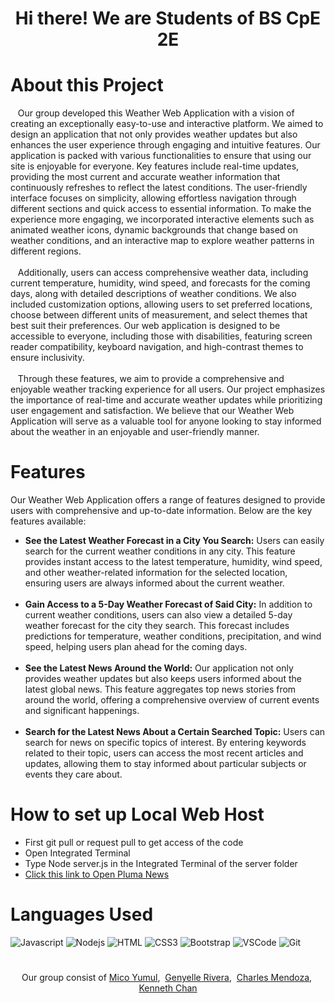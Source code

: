 <h1 align="center">
  Hi there! We are Students of BS CpE 2E
</h1>

# About this Project
<p>
&nbsp;&nbsp;&nbsp;Our group developed this Weather Web Application with a vision of creating an exceptionally easy-to-use and interactive platform. We aimed to design an application that not only provides weather updates but also enhances the user experience through engaging and intuitive features. Our application is packed with various functionalities to ensure that using our site is enjoyable for everyone. Key features include real-time updates, providing the most current and accurate weather information that continuously refreshes to reflect the latest conditions. The user-friendly interface focuses on simplicity, allowing effortless navigation through different sections and quick access to essential information. To make the experience more engaging, we incorporated interactive elements such as animated weather icons, dynamic backgrounds that change based on weather conditions, and an interactive map to explore weather patterns in different regions.
<br/>
<br/>
&nbsp;&nbsp;&nbsp;Additionally, users can access comprehensive weather data, including current temperature, humidity, wind speed, and forecasts for the coming days, along with detailed descriptions of weather conditions. We also included customization options, allowing users to set preferred locations, choose between different units of measurement, and select themes that best suit their preferences. Our web application is designed to be accessible to everyone, including those with disabilities, featuring screen reader compatibility, keyboard navigation, and high-contrast themes to ensure inclusivity.
<br/>
<br/>
&nbsp;&nbsp;&nbsp;Through these features, we aim to provide a comprehensive and enjoyable weather tracking experience for all users. Our project emphasizes the importance of real-time and accurate weather updates while prioritizing user engagement and satisfaction. We believe that our Weather Web Application will serve as a valuable tool for anyone looking to stay informed about the weather in an enjoyable and user-friendly manner.
  
</p>

#

# Features
<p>
  Our Weather Web Application offers a range of features designed to provide users with comprehensive and up-to-date information. Below are the key features available:
</p>
<ul>
  <li><b>See the Latest Weather Forecast in a City You Search:</b> Users can easily search for the current weather conditions in any city. This feature provides instant access to the latest temperature, humidity, wind speed, and other weather-related information for the selected location, ensuring users are always informed about the current weather.</li>
</br>
  <li><b>Gain Access to a 5-Day Weather Forecast of Said City:</b> In addition to current weather conditions, users can also view a detailed 5-day weather forecast for the city they search. This forecast includes predictions for temperature, weather conditions, precipitation, and wind speed, helping users plan ahead for the coming days.</li>
</br>
  <li><b>See the Latest News Around the World:</b> Our application not only provides weather updates but also keeps users informed about the latest global news. This feature aggregates top news stories from around the world, offering a comprehensive overview of current events and significant happenings.</li>
</br>
  <li><b>Search for the Latest News About a Certain Searched Topic:</b> Users can search for news on specific topics of interest. By entering keywords related to their topic, users can access the most recent articles and updates, allowing them to stay informed about particular subjects or events they care about.</li>  
</ul>

#

# How to set up Local Web Host
<ul>
  <li>First git pull or request pull to get access of the code</li>
  <li>Open Integrated Terminal</li>
  <li>Type Node server.js in the Integrated Terminal of the server folder</li>
  <li><a href="https://nishoi.github.io/WebDev_Finals/">Click this link to Open Pluma News</a></li>
</ul>

#

# Languages Used
![Javascript](https://img.shields.io/badge/Javascript-F0DB4F?style=for-the-badge&labelColor=black&logo=javascript&logoColor=F0DB4F)
![Nodejs](https://img.shields.io/badge/Nodejs-3C873A?style=for-the-badge&labelColor=black&logo=node.js&logoColor=3C873A)
![HTML](https://img.shields.io/badge/HTML5-E34F26?style=for-the-badge&logo=html5&logoColor=white)
![CSS3](https://img.shields.io/badge/CSS3-1572B6?style=for-the-badge&logo=css3&logoColor=white)
![Bootstrap](https://img.shields.io/badge/Bootstrap-563D7C?style=for-the-badge&logo=bootstrap&logoColor=white)
![VSCode](https://img.shields.io/badge/Visual_Studio-0078d7?style=for-the-badge&logo=visual%20studio&logoColor=white)
![Git](https://img.shields.io/badge/Git-F05032?style=for-the-badge&logo=git&logoColor=white)

#
<p align="center">
  Our group consist of 
    <a href="https://github.com/FriedCreature">Mico Yumul</a>,&nbsp;
    <a href="https://github.com/NISHOI">Genyelle Rivera</a>,&nbsp;
    <a href="https://github.com/scars23">Charles Mendoza</a>,&nbsp;
    <a href="https://github.com/simp4aze">Kenneth Chan</a>
</p>

#
